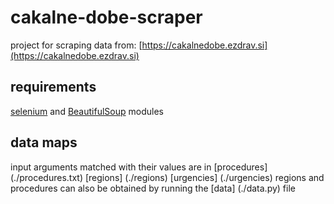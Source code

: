 # cakalne-dobe-scraper

project for scraping data from: [https://cakalnedobe.ezdrav.si](https://cakalnedobe.ezdrav.si)

## requirements

[selenium](https://pypi.python.org/pypi/selenium) and [BeautifulSoup](https://www.crummy.com/software/BeautifulSoup/bs4/doc/) modules

## data maps

input arguments matched with their values are in [procedures] (./procedures.txt) [regions] (./regions) [urgencies] (./urgencies)
regions and procedures can also be obtained by running the [data] (./data.py) file

